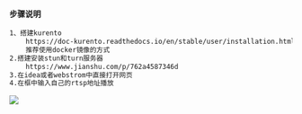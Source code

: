 #### 步骤说明
```bash
1、搭建kurento
    https://doc-kurento.readthedocs.io/en/stable/user/installation.html
    推荐使用docker镜像的方式
2.搭建安装stun和turn服务器
    https://www.jianshu.com/p/762a4587346d
3.在idea或者webstrom中直接打开网页
4.在框中输入自己的rtsp地址播放
```
![](https://github.com/hugzero/webrtcAndtensorflowjs/blob/master/image/test.png)



